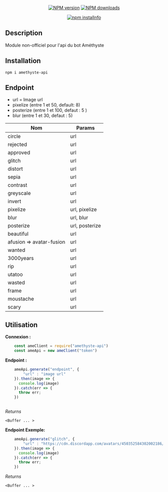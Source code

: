 <div align="center">

  <p>
    <a href="https://www.npmjs.com/package/amethyste-api"><img src="https://img.shields.io/npm/v/amethyste-api.svg?maxAge=3600" alt="NPM version" /></a>
    <a href="https://www.npmjs.com/package/amethyste-api"><img src="https://img.shields.io/npm/dt/amethyste-api.svg?maxAge=3600" alt="NPM downloads" /></a>
  </p>
  <p>
    <a href="https://nodei.co/npm/amethyste-api/"><img src="https://nodei.co/npm/amethyste-api.png?downloads=true&stars=true" alt="npm installnfo" /></a>
  </p>
</div>
	
## Description
Module non-officiel pour l'api du bot Améthyste

## Installation
```
npm i amethyste-api
```

## Endpoint

 - url = Image url
 - pixelize (entre 1 et 50, default: 8)
 - posterize (entre 1 et 100, defaut : 5 )
 - blur (entre 1 et 30, defaut : 5)


|Nom|Params|
|--|--|
|circle|url|
|rejected|url|
|approved|url|
|glitch|url|
|distort|url|
|sepia|url|
|contrast|url|
|greyscale|url|
|invert|url|
|pixelize|url, pixelize|
|blur|url, blur|
|posterize|url, posterize|
|beautiful|url|
|afusion => avatar-fusion|url|
|wanted|url|
|3000years|url|
|rip |url|
|utatoo |url|
|wasted |url|
|frame |url|
|moustache |url|
|scary |url|

## Utilisation

**Connexion :**
```js
    const ameClient = require("amethyste-api")
    const ameApi = new ameClient("token")
```
**Endpoint :**
```js
    ameApi.generate("endpoint", {
	    "url" : "image url"
    }).then(image => {
      console.log(image)
    }).catch(err => {
      throw err;
    })
    
```
*Returns*
```
<Buffer ... >
```
**Endpoint  Exemple:**
```js
    ameApi.generate("glitch", {
	    "url" : "https://cdn.discordapp.com/avatars/450352584302002186/c0ff7e943ab89560503b8e99591ff888.png?size=2048"
    }).then(image => {
      console.log(image)
    }).catch(err => {
      throw err;
    })
```
*Returns*
```
<Buffer ... >
```
